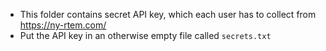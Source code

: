 * This folder contains secret API key, which each user has to collect from https://ny-rtem.com/
* Put the API key in an otherwise empty file called `secrets.txt`
